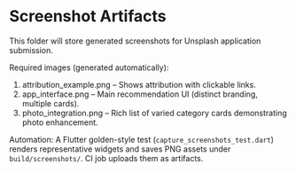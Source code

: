 # Screenshot Artifacts

This folder will store generated screenshots for Unsplash application submission.

Required images (generated automatically):
1. attribution_example.png – Shows attribution with clickable links.
2. app_interface.png – Main recommendation UI (distinct branding, multiple cards).
3. photo_integration.png – Rich list of varied category cards demonstrating photo enhancement.

Automation: A Flutter golden-style test (`capture_screenshots_test.dart`) renders representative widgets and saves PNG assets under `build/screenshots/`. CI job uploads them as artifacts.
